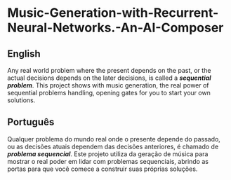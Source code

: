 # Music-Generation-with-Recurrent-Neural-Networks.-An-AI-Composer


## English
Any real world problem where the present depends on the past, or the actual decisions depends on the later decisions, is called a ***sequential problem***. This project shows with music generation, the real power of sequential problems handling, opening gates for you to start your own solutions.


## Português
Qualquer problema do mundo real onde o presente depende do passado, ou as decisões atuais dependem das decisões anteriores, é chamado de ***problema sequencial***. Este projeto utiliza da geração de música para mostrar o real poder em lidar com problemas sequenciais, abrindo as portas para que você comece a construir suas próprias soluções.
